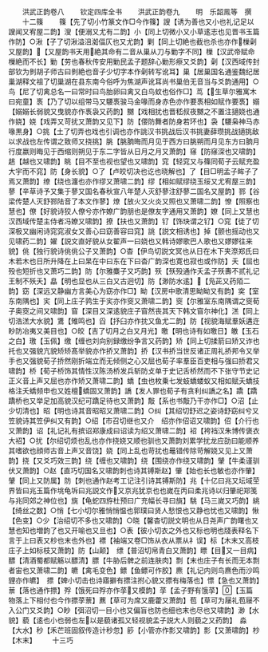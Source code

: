 <!-- { "loadSidebar": true } -->






　　洪武正韵卷八
　　钦定四库全书
　　洪武正韵卷九
　　明　乐韶鳯等　撰
　　十二篠
　　篠【先了切小竹篆文作□今作篠】謏【诱为善也又小也礼记足以謏闻又宥屋二韵】溲【便溺又尤有二韵】小【同上切微小又小草逺志也见晋书玉篇作防】○湫【子了切湫溢沮洳偪仄也又尤韵】剿【同上切絶也截也杀也亦作樔劋又屋韵】【又屋韵书天用絶其命有二音从巢从刀与勦字不同】樔【汉武帝赋命樔絶而不长】勦【劳也春秋传安用勦民孟子题辞心勦形瘵又爻韵】劋【汉西域传封部钦为剼胡子师古曰剼絶也音子少切字本作劋转写讹耳】巢【居巢国名通鉴魏纪居巢湖释文祖了切巢湖在县东南今俗呼为焦湖声讹耳尚书巢伯无音当与爻韵通用】○鸟【尼了切禽总名一曰常时曰鸟胎卵曰禽又白鸟蚊也俗作□】茑【生草尔雅寓木曰宛童】褭【乃了切以组带马又騕褭骏马金喙而身赤色亦作要褭相如赋作要褭】嫋【嫋嫋长弱貌又曳貌亦作褭袅又药韵】嬲【戏相扰也晋嵇叔夜嬲之不置注擿娆也通作娆】娆【戏弄又苛扰又萧韵又见下】防【偠防舞者防身若环也】袅【騕枭神马赤喙黒身】○挑【土了切弄也戏也引调也亦作誂汉书挑战后汉书挑妻薛瓒挑战擿挑敌以求战也左传谓之致师又挠挑】朓【朓朒晦而月见于西方曰脁朔而月见东方曰朒月行度嬴则晦见于西缩则朔见于东二字皆从日月之月又萧韵】窱【防窱深也又啸韵】趒【越也又啸韵】眺【目不至也视也望也又啸韵】窕【轻窕又与篠同荀子云赋充盈大宇而不窕】防【身长貌】○了【卢皎切决也讫也晓解也】了【目□明孟子眸子了焉又萧韵】缭【绕也瀍也亦作缪又萧啸二韵】缪【相如赋缪绕玉绥又尤宥屋三韵】蓼【辛草诗予又集于蓼又国名春秋宣八年楚人灭舒蓼注舒蓼二国名又屋韵】鄝【谷梁传楚人灭舒鄝陆音了本文作蓼】燎【放火又火炎又照也又萧啸二韵】憭【照察也慧也】僚【好貌诗狡人僚兮亦作嫽广韵朋也是僚友字通用又萧韵】嫽【同上又慧也汉西域传楚主侍者冯嫽又啸韵】撩【扶也又萧韵】钌【饰玦谓之钌】○窕【徒了切深极又幽闲诗窕窕淑女又善心曰窈善容曰窕】誂【説文相诱也】掉【颤也摇动也又见啸药二韵】嬥【説文直好貌从女翟声一曰娆也又韩诗嫪歌巴人歌也又嫪嫪往来貌】佻【独行貌诗佻佻公子又萧韵】○杳【伊鸟切説文冥也从日在木下夹漈郑氏曰木若木也日所升降在上曰杲在中曰东在下曰杳广韵深也寛也寂也或作防】夭【屈也殁也短折也又萧巧二韵】防【尔雅麋子又巧韵】殀【殀殁通作夭孟子殀夀不贰礼记王制不殀夭】皛【明也显也从三白又古迥切】防【渺防水逺】【凫茈又药陌二韵】窈【深远又静幽方言美心为窈亦作□】眑【汉房中歌清思眑眑又有韵】穾【室东南隅也】宎【同上庄子鹑生于宎亦作窔又萧啸二韵】窔【尔雅室东南隅谓之窔荀子奥窔之间又啸韵】窅【深目又深逺貌庄子窅然丧其天下韩文窅尔神化】溔【同上切浩溔大水貌】鷕【雉鸣也】舀【抒臼亦作抌又鱼尤二韵】防【视貌海赋羣妖遘迕眇防冶夷又美目也】○皎【吉了切月之白又月光】曒【明也诗有如曒日】皦【玉石之白】璬【玉佩】缴【缠也刘向别録缴纷争言又药韵】矫【同上切揉箭曰矫又诈也托也又强貌亢貌矫矫髙举貌亦作挢又萧韵】挢【汉书挢当世反诸正周礼挢邦令又举手也又强貌荀子挢然刚折端立而无倾侧之心又屈也荀子率羣臣百吏相与强曰挢君又啸韵】桥【荀子桥饰其情性汉陈汤桥发兵斩防攴单于史记舌桥然而不下张守节史记正义音上声又屈也亦作矫又萧啸二韵】蟜【虫也枚乗七发蚑蟜蝼蚁又相如赋夭蟜技格注夭蟜频申也又姓檀蟜固又萧韵】譑【发人罪也荀子有贪利纠譑之名】蹻【蹻蹻桥也又举足加高貌汉纪可蹻足待也又萧韵】敽【系也书敽乃干亦作□】○沼【止少切清也】昭【明也诗其音昭昭又萧啸二韵】○纠【其绍切舒迟之姿诗舒窈纠兮又笠貌诗其笠伊纠又有韵】○绍【市召切继也又介　绍亦作佋诏又啸韵】佋【介行也又萧韵】诏【礼记礼有摈诏郑康成曰诏读为绍又萧啸二韵】袑【袴裆汉朱博传褒衣大袑】○扰【尔绍切烦也乱也亦作挠娆又顺也驯也又萧韵刘累学扰龙应劭曰能顺养其嗜欲也顔师古音上声又音饶】娆【同上乱也苛扰也鼂错传除苛解娆又见上又萧韵】挠【又爻巧效三韵】绕【缠也又啸韵】绕【围绕亦作绕又啸韵】肈【牛柔谨驯伏又萧韵】○赵【直巧切国名又啸韵刺也诗其镈斯赵】肇【始也长也敏也亦作肇】肈【同上又防属】防【刺也通作赵考工记注引诗其镈斯防】兆【十亿曰兆又坛域茔界皆曰兆玉篇作垗龟坼曰兆説文作又京兆犹京也也嵗在丙曰柔兆诗以归肇祀郑笺与兆同郊之神位也】旐【龟蛇四斿杜预曰广充幅长寻曰旐】駣【马三嵗又巧韵】絩【绮丝之数】○悄【七小切尔雅悄悄愠也郭璞曰贤人愁恨也又静也忧也又啸韵】愀【色变】○少【治绍切不多也又啸韵】○晓【馨杳切説文明也从日尧声广韵曙也又慧也知也増韵了也又开喻也又旦也】○表【彼小切衣之外也又标也明也牋表释名下言于上曰表又杪也末也外也】褾【袖端又卷□饰从衣从票从礻误】标【木末又高枝庄子上如标枝又萧韵】防【山颠】　缥【普沼切帛青白又萧韵】瞟【目又一目病】醥【清酒蜀都赋觞以醥清】膘【牛胁后髀之前连肤肉】剽【末也庄子有长而无本剽者宙也又萧啸二韵】皫【禽毛变色】鳔【鱼鳔可作胶】麃【礼记内则鸟麃色而沙鸣貍亦作皫】　摽【婢小切击也诗寤擗有摽注拊心貌又摽有梅落也】慓【急也又萧韵】蔈【落也通作摽】殍【饿死曰殍亦作莩又模韵】莩【孟子野有饿莩】【玉篇物落上下相付也今作摽莩蔈】藨【草可为席又鹿藿又萧韵】苞【草可为屦礼苞屦不入公门又爻韵】○眇【弭沼切一目小也又偏盲也防也细也末也尽也又啸韵】渺【水貌】藐【逺也小也弱也左以是藐诸孤又轻视貌孟子説大人则藐之又药韵】　淼【大水】秒【禾芒班固叙传造计秒忽】篎【小管亦作彯又啸韵】彯【又萧啸韵】杪【木末】
　　十三巧
